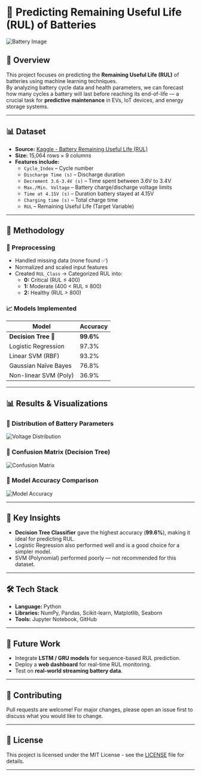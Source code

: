 # 🔋 Predicting Remaining Useful Life (RUL) of Batteries

![Battery Image](https://img.icons8.com/fluency/512/battery.png)

## 📌 Overview
This project focuses on predicting the **Remaining Useful Life (RUL)** of batteries using machine learning techniques.  
By analyzing battery cycle data and health parameters, we can forecast how many cycles a battery will last before reaching its end-of-life — a crucial task for **predictive maintenance** in EVs, IoT devices, and energy storage systems.

---

## 📊 Dataset

- **Source:** [Kaggle - Battery Remaining Useful Life (RUL)](https://www.kaggle.com/datasets/ignaciovinuales/battery-remaining-useful-life-rul)
- **Size:** 15,064 rows × 9 columns  
- **Features include:**
  - `Cycle_Index` – Cycle number  
  - `Discharge Time (s)` – Discharge duration  
  - `Decrement 3.6-3.4V (s)` – Time spent between 3.6V to 3.4V  
  - `Max./Min. Voltage` – Battery charge/discharge voltage limits  
  - `Time at 4.15V (s)` – Duration battery stayed at 4.15V  
  - `Charging time (s)` – Total charge time  
  - `RUL` – Remaining Useful Life (Target Variable)

---

## 🧠 Methodology

### 🔧 Preprocessing
- Handled missing data (none found ✅)
- Normalized and scaled input features
- Created `RUL_Class` → Categorized RUL into:
  - **0:** Critical (RUL ≤ 400)
  - **1:** Moderate (400 < RUL ≤ 800)
  - **2:** Healthy (RUL > 800)

### 📈 Models Implemented
| Model                  | Accuracy |
|-----------------------|---------|
| **Decision Tree** 🌟 | **99.6%** |
| Logistic Regression   | 97.3% |
| Linear SVM (RBF)      | 93.2% |
| Gaussian Naïve Bayes  | 76.8% |
| Non-linear SVM (Poly) | 36.9% |

---

## 📊 Results & Visualizations

### 🔹 Distribution of Battery Parameters
![Voltage Distribution](https://github.com/your-username/your-repo-name/raw/main/images/voltage_distribution.png)

### 🔹 Confusion Matrix (Decision Tree)
![Confusion Matrix](https://github.com/your-username/your-repo-name/raw/main/images/confusion_matrix.png)

### 🔹 Model Accuracy Comparison
![Model Accuracy](https://github.com/your-username/your-repo-name/raw/main/images/model_accuracy.png)

---

## 🚀 Key Insights
- **Decision Tree Classifier** gave the highest accuracy (**99.6%**), making it ideal for predicting RUL.
- Logistic Regression also performed well and is a good choice for a simpler model.
- SVM (Polynomial) performed poorly — not recommended for this dataset.

---

## 🛠️ Tech Stack
- **Language:** Python
- **Libraries:** NumPy, Pandas, Scikit-learn, Matplotlib, Seaborn
- **Tools:** Jupyter Notebook, GitHub

---

## 📌 Future Work
- Integrate **LSTM / GRU models** for sequence-based RUL prediction.
- Deploy a **web dashboard** for real-time RUL monitoring.
- Test on **real-world streaming battery data**.

---

## 🤝 Contributing
Pull requests are welcome! For major changes, please open an issue first to discuss what you would like to change.

---

## 📜 License
This project is licensed under the MIT License - see the [LICENSE](LICENSE) file for details.

---
